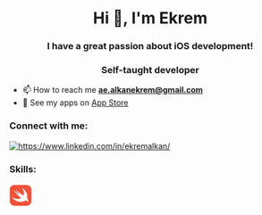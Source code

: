 <h1 align="center">Hi 👋, I'm Ekrem</h1>
<h3 align="center">I have a great passion about iOS development!</h3>
<h3 align="center">Self-taught developer</h3>

- 📫 How to reach me **ae.alkanekrem@gmail.com**
- 🔭 See my apps on [App Store](https://apps.apple.com/tr/developer/ekrem-alkan/id1679503095)

<h3 align="left">Connect with me:</h3>
<p align="left">
<a href="https://www.linkedin.com/in/ekremalkan/" target="blank"><img align="center" src="https://raw.githubusercontent.com/rahuldkjain/github-profile-readme-generator/master/src/images/icons/Social/linked-in-alt.svg" alt="https://www.linkedin.com/in/ekremalkan/" height="30" width="40" /></a>
</p>

<h3 align="left">Skills:</h3>
<p align="left"> <a href="https://developer.apple.com/swift/" target="_blank" rel="noreferrer"> <img src="https://raw.githubusercontent.com/devicons/devicon/master/icons/swift/swift-original.svg" alt="swift" width="40" height="40"/> </a> </p>
